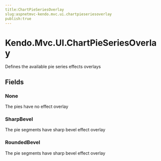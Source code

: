 ```yaml
---
title:ChartPieSeriesOverlay
slug:aspnetmvc-kendo.mvc.ui.chartpieseriesoverlay
publish:true
---
```


# Kendo.Mvc.UI.ChartPieSeriesOverlay
Defines the available pie series effects overlays

## Fields
### None
The pies have no effect overlay
### SharpBevel
The pie segments have sharp bevel effect overlay
### RoundedBevel
The pie segments have sharp bevel effect overlay




 
